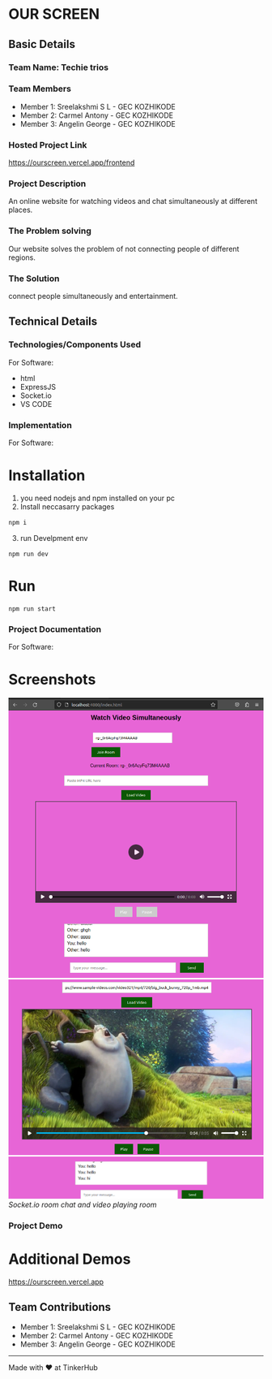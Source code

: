 # OUR SCREEN


## Basic Details
### Team Name: Techie trios


### Team Members
- Member 1: Sreelakshmi S L - GEC KOZHIKODE
- Member 2: Carmel Antony - GEC KOZHIKODE
- Member 3: Angelin George - GEC KOZHIKODE
### Hosted Project Link
https://ourscreen.vercel.app/frontend

### Project Description
An online website for watching videos and chat simultaneously at different places.

### The Problem solving
Our website solves the problem of not connecting people of different regions.

### The Solution
connect people simultaneously and entertainment.

## Technical Details
### Technologies/Components Used
For Software:
- html
- ExpressJS
- Socket.io
- VS CODE

### Implementation
For Software:
# Installation
1. you need nodejs and npm installed on your pc
2. Install neccasarry packages
```bash
npm i

```
3. run Develpment env
```
npm run dev
```

# Run
```
npm run start
```

### Project Documentation
For Software:

# Screenshots 
![Screenshot1](screenshot.png)
![Screenshot2](image.png)
![Screenshot3](image-1.png)
*Socket.io room chat and video playing room*



### Project Demo

# Additional Demos
https://ourscreen.vercel.app

## Team Contributions
- Member 1: Sreelakshmi S L - GEC KOZHIKODE
- Member 2: Carmel Antony - GEC KOZHIKODE
- Member 3: Angelin George - GEC KOZHIKODE

---
Made with ❤️ at TinkerHub